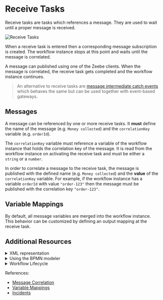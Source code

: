 # Receive Tasks

Receive tasks are tasks which references a message. They are used to wait until a proper message is received.

![Receive Tasks](/bpmn-workflows/receive-tasks/receive-tasks.png)

When a receive task is entered then a corresponding message subscription is created. The workflow instance stops at this point and waits until the message is correlated.
 
A message can published using one of the Zeebe clients. When the message is correlated, the receive task gets completed and the workflow instance continues. 

> An alternative to receive tasks are [message intermediate catch events](/bpmn-workflows/message-events.html) which behaves the same but can be used together with event-based gateways.

## Messages

A message can be referenced by one or more receive tasks. It **must** define the name of the message (e.g. `Money collected`) and the `correlationKey` variable (e.g. `orderId`).

The `correlationKey` variable must reference a variable of the workflow instance that holds the correlation key of the message. It is read from the workflow instance on activating the receive task and must be either a `string` or a `number`.

In order to correlate a message to the receive task, the message is published with the defined name (e.g. `Money collected`) and the **value** of the `correlationKey` variable. For example, if the workflow instance has a variable `orderId` with value `"order-123"` then the message must be published with the correlation key `"order-123"`.

## Variable Mappings

By default, all message variables are merged into the workflow instance. This behavior can be customized by defining an output mapping at the receive task.

## Additional Resources

<details>
  <summary>XML representation</summary>
  <p>A receive task with message definition:

```xml
<bpmn:message id="Message_1iz5qtq" name="Money collected">
   <bpmn:extensionElements>
     <zeebe:subscription correlationKey="orderId" />
   </bpmn:extensionElements>
</bpmn:message>

<bpmn:receiveTask id="money-collected" name="Money collected" 
  messageRef="Message_1iz5qtq">
</bpmn:receiveTask>
```

  </p>
</details>

<details>
  <summary>Using the BPMN modeler</summary>
  <p>Adding a receive task with message:

![receive-task](/bpmn-workflows/receive-tasks/receive-task.gif) 
  </p>
</details>

<details>
  <summary>Workflow Lifecycle</summary>
  <p>Workflow instance records of a receive task: 

<table>
    <tr>
        <th>Intent</th>
        <th>Element Id</th>
        <th>Element Type</th>
    </tr>    
    <tr>
        <td>ELEMENT_ACTIVATING</td>
        <td>money-collected</td>
        <td>RECEIVE_TASK</td>
    <tr>
    <tr>
        <td>ELEMENT_ACTIVATED</td>
        <td>money-collected</td>
        <td>RECEIVE_TASK</td>
    <tr>
    <tr>
        <td>...</td>
        <td>...</td>
        <td>...</td>
    <tr>
    <tr>
        <td>EVENT_OCCURRED</td>
        <td>money-collected</td>
        <td>RECEIVE_TASK</td>
    <tr>
    <tr>
        <td>ELEMENT_COMPLETING</td>
        <td>money-collected</td>
        <td>RECEIVE_TASK</td>
    <tr>
    <tr>
        <td>ELEMENT_COMPLETED</td>
        <td>money-collected</td>
        <td>RECEIVE_TASK</td>
    <tr>
</table>

  </p>
</details>

References:
* [Message Correlation](reference/message-correlation.html)
* [Variable Mappings](reference/variables.html#inputoutput-variable-mappings)
* [Incidents](/reference/incidents.html)
